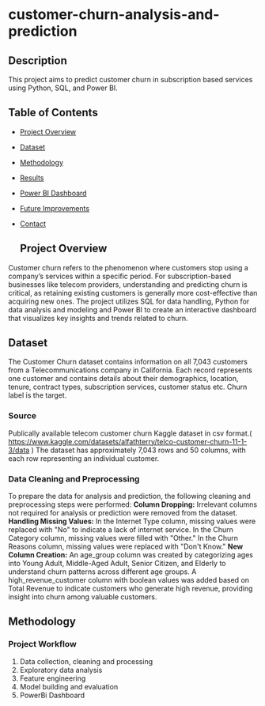# customer-churn-analysis-and-prediction
## Description
This project aims to predict customer churn in subscription based services using Python, SQL, and Power BI.

## Table of Contents

- [Project Overview](#project-overview)
- [Dataset](#dataset)
- [Methodology](#methodology)
- [Results](#results)
- [Power BI Dashboard](#power-bi-dashboard)
- [Future Improvements](#future-improvements)
- [Contact](#contact)

  ## Project Overview

Customer churn refers to the phenomenon where customers stop using a company’s services within a specific period. For subscription-based businesses like telecom providers, understanding and predicting churn is critical, as retaining existing customers is generally more cost-effective than acquiring new ones. The project utilizes SQL for data handling, Python for data analysis and modeling and Power BI to create an interactive dashboard that visualizes key insights and trends related to churn.
  
## Dataset

The Customer Churn dataset contains information on all 7,043 customers from a Telecommunications company in California. Each record represents one customer and contains details about their demographics, location, tenure, contract types, subscription services, customer status etc. Churn label is the target.
### Source
Publically available telecom customer churn Kaggle dataset in csv format.( https://www.kaggle.com/datasets/alfathterry/telco-customer-churn-11-1-3/data )
The dataset has approximately 7,043 rows and 50 columns, with each row representing an individual customer.
### Data Cleaning and Preprocessing
To prepare the data for analysis and prediction, the following cleaning and preprocessing steps were performed:
**Column Dropping:** 
Irrelevant columns not required for analysis or prediction were removed from the dataset.
**Handling Missing Values:**
In the Internet Type column, missing values were replaced with "No" to indicate a lack of internet service.
In the Churn Category column, missing values were filled with "Other."
In the Churn Reasons column, missing values were replaced with "Don't Know."
**New Column Creation:**
An age_group column was created by categorizing ages into Young Adult, Middle-Aged Adult, Senior Citizen, and Elderly to understand churn patterns across different age groups.
A high_revenue_customer column with boolean values was added based on Total Revenue to indicate customers who generate high revenue, providing insight into churn among valuable customers.

## Methodology
### Project Workflow
1. Data collection, cleaning and processing
2. Exploratory data analysis
3. Feature engineering
4. Model building and evaluation
5. PowerBi Dashboard








